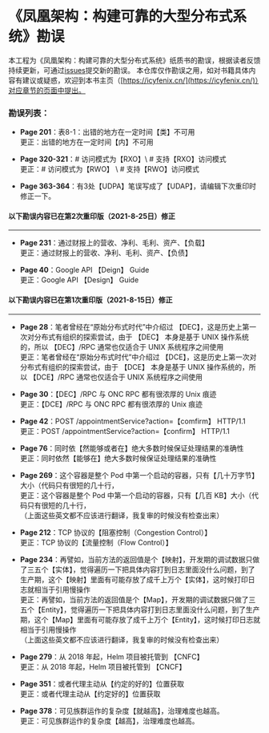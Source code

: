 # 《凤凰架构：构建可靠的大型分布式系统》勘误

本工程为《凤凰架构：构建可靠的大型分布式系统》纸质书的勘误，根据读者反馈持续更新，可通过[issues](https://github.com/fenixsoft/fenix_architecture_book/issues)提交新的勘误。
本仓库仅作勘误之用，如对书籍具体内容有建议或疑惑，欢迎到本书主页（[https://icyfenix.cn/](https://icyfenix.cn/)）对应章节的页面中提出。

### 勘误列表：

- **Page 201**：表8-1：出错的地方在一定时间【类】不可用
<br>更正：出错的地方在一定时间【内】不可用

- **Page 320-321**：# 访问模式为【RXO】\\ # 支持【RXO】访问模式
<br>更正：# 访问模式为【RWO】 \\ # 支持【RWO】访问模式

- **Page 363-364**：有3处【UDPA】笔误写成了【UDAP】，请编辑下次重印时修正一下。

#### 以下勘误内容已在第2次重印版（2021-8-25日）修正
------

- **Page 231**：通过财报上的营收、净利、毛利、资产、【负载】
<br>更正：通过财报上的营收、净利、毛利、资产、【负债】

- **Page 40**：Google API 【Deign】 Guide
<br>更正：Google API 【Design】 Guide

#### 以下勘误内容已在第1次重印版（2021-8-15日）修正
------

- **Page 28**：笔者曾经在“原始分布式时代”中介绍过 【DEC】，这是历史上第一次对分布式有组织的探索尝试，由于 【DEC】 本身是基于 UNIX 操作系统的，所以 【DEC】/RPC 通常也仅适合于 UNIX 系统程序之间使用
<br>更正：笔者曾经在“原始分布式时代”中介绍过 【DCE】，这是历史上第一次对分布式有组织的探索尝试，由于 【DCE】 本身是基于 UNIX 操作系统的，所以 【DCE】/RPC 通常也仅适合于 UNIX 系统程序之间使用

- **Page 30**：【DEC】/RPC 与 ONC RPC 都有很浓厚的 Unix 痕迹
<br>更正：【DCE】/RPC 与 ONC RPC 都有很浓厚的 Unix 痕迹

- **Page 42**：POST /appointmentService?action=【comfirm】 HTTP/1.1
<br>更正：POST /appointmentService?action=【confirm】 HTTP/1.1

- **Page 76**：同时依【然能够或者在】绝大多数时候保证处理结果的准确性
<br>更正：同时依然【能够在】绝大多数时候保证处理结果的准确性

- **Page 269**：这个容器是整个 Pod 中第一个启动的容器，只有【几十万字节】大小（代码只有很短的几十行，
<br>更正：这个容器是整个 Pod 中第一个启动的容器，只有【几百 KB】大小（代码只有很短的几十行，
<br>（上面这些英文都不应该进行翻译，我复审的时候没有检查出来）

- **Page 212**：TCP 协议的【阻塞控制（Congestion Control）】
<br>更正：TCP 协议的【流量控制（Flow Control）】

- **Page 234**：再譬如，当前方法的返回值是个【映射】，开发期的调试数据只做了三五个【实体】，觉得遍历一下把具体内容打到日志里面没什么问题，到了生产期，这个【映射】里面有可能存放了成千上万个【实体】，这时候打印日志就相当于引用慢操作
<br>更正：再譬如，当前方法的返回值是个【Map】，开发期的调试数据只做了三五个【Entity】，觉得遍历一下把具体内容打到日志里面没什么问题，到了生产期，这个【Map】里面有可能存放了成千上万个【Entity】，这时候打印日志就相当于引用慢操作
<br>（上面这些英文都不应该进行翻译，我复审的时候没有检查出来）

- **Page 279**：从 2018 年起，Helm 项目被托管到 【CNFC】
<br>更正：从 2018 年起，Helm 项目被托管到 【CNCF】

- **Page 351**：或者代理主动从【约定的好的】位置获取
<br>更正：或者代理主动从【约定好的】位置获取

- **Page 378**：可见族群运作的复杂度【就越高】，治理难度也越高。
<br>更正：可见族群运作的复杂度【越高】，治理难度也越高。
